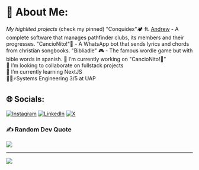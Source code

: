 # 💫 About Me:

*My highlited projects* (check my pinned)
"Conquidex"🏕️ ft. <a href="https://github.com/andrewblockernst" target="_blank">Andrew</a> - A complete software that manages pathfinder clubs, its members and their progresses.
"CancioNito!"🎵 - A WhatsApp bot that sends lyrics and chords from christian songbooks.
"Bibliadle" 🎮 - The famous wordle game but with bible words in spanish.
🔭 I’m currently working on "CancioNito!🎵"<br>👯 I’m looking to collaborate on fullstack projects<br>🌱 I’m currently learning NextJS<br>👨‍💻⚡Systems Engineering 3/5 at UAP


## 🌐 Socials:
[![Instagram](https://img.shields.io/badge/Instagram-%23E4405F.svg?logo=Instagram&logoColor=white)](https://instagram.com/jpmoralxs) [![LinkedIn](https://img.shields.io/badge/LinkedIn-%230077B5.svg?logo=linkedin&logoColor=white)](https://www.linkedin.com/in/jpmoralxs) [![X](https://img.shields.io/badge/X-black.svg?logo=X&logoColor=white)](https://x.com/jpmoralxs) 

### ✍️ Random Dev Quote
![](https://quotes-github-readme.vercel.app/api?type=horizontal&theme=gruvbox)

---
[![](https://visitcount.itsvg.in/api?id=Panchomorle&icon=0&color=10)](https://visitcount.itsvg.in)

<!-- Proudly created with GPRM ( https://gprm.itsvg.in ) -->
